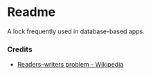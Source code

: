 # Readme
A lock frequently used in database-based apps.

### Credits
- [Readers–writers problem - Wikipedia](https://www.wikipedia.org/wiki/Readers-writers_problem)

